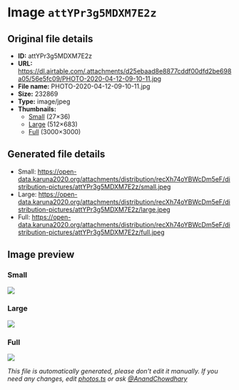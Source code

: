 # Image `attYPr3g5MDXM7E2z`

## Original file details

- **ID:** attYPr3g5MDXM7E2z
- **URL:** https://dl.airtable.com/.attachments/d25ebaad8e8877cddf00dfd2be698a05/56e5fc09/PHOTO-2020-04-12-09-10-11.jpg
- **File name:** PHOTO-2020-04-12-09-10-11.jpg
- **Size:** 232869
- **Type:** image/jpeg
- **Thumbnails:**
  - [Small](https://dl.airtable.com/.attachmentThumbnails/077477284b68e8ed01f0cee004f9d1e5/ff76f4f3) (27×36)
  - [Large](https://dl.airtable.com/.attachmentThumbnails/ee49be23290a8b227a801617dfeb0a84/fd8de36b) (512×683)
  - [Full](https://dl.airtable.com/.attachmentThumbnails/9ac7f41c0584078349b918279dee314a/6fad47b4) (3000×3000)

## Generated file details

- Small: https://open-data.karuna2020.org/attachments/distribution/recXh74oYBWcDm5eF/distribution-pictures/attYPr3g5MDXM7E2z/small.jpeg
- Large: https://open-data.karuna2020.org/attachments/distribution/recXh74oYBWcDm5eF/distribution-pictures/attYPr3g5MDXM7E2z/large.jpeg
- Full: https://open-data.karuna2020.org/attachments/distribution/recXh74oYBWcDm5eF/distribution-pictures/attYPr3g5MDXM7E2z/full.jpeg

## Image preview

### Small

![](https://open-data.karuna2020.org/attachments/distribution/recXh74oYBWcDm5eF/distribution-pictures/attYPr3g5MDXM7E2z/small.jpeg)

### Large

![](https://open-data.karuna2020.org/attachments/distribution/recXh74oYBWcDm5eF/distribution-pictures/attYPr3g5MDXM7E2z/large.jpeg)

### Full

![](https://open-data.karuna2020.org/attachments/distribution/recXh74oYBWcDm5eF/distribution-pictures/attYPr3g5MDXM7E2z/full.jpeg)

_This file is automatically generated, please don't edit it manually. If you need any changes, edit [photos.ts](/photos.ts) or ask [@AnandChowdhary](https://github.com/AnandChowdhary)_
